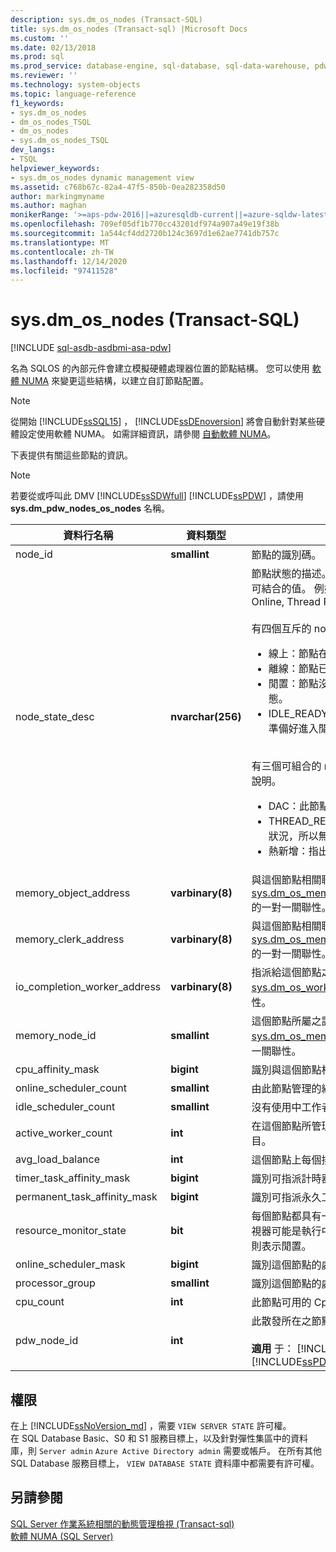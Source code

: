 ```yaml
---
description: sys.dm_os_nodes (Transact-SQL)
title: sys.dm_os_nodes (Transact-sql) |Microsoft Docs
ms.custom: ''
ms.date: 02/13/2018
ms.prod: sql
ms.prod_service: database-engine, sql-database, sql-data-warehouse, pdw
ms.reviewer: ''
ms.technology: system-objects
ms.topic: language-reference
f1_keywords:
- sys.dm_os_nodes
- dm_os_nodes_TSQL
- dm_os_nodes
- sys.dm_os_nodes_TSQL
dev_langs:
- TSQL
helpviewer_keywords:
- sys.dm_os_nodes dynamic management view
ms.assetid: c768b67c-82a4-47f5-850b-0ea282358d50
author: markingmyname
ms.author: maghan
monikerRange: '>=aps-pdw-2016||=azuresqldb-current||=azure-sqldw-latest||>=sql-server-2016||>=sql-server-linux-2017||=azuresqldb-mi-current'
ms.openlocfilehash: 709ef05df1b770cc43201df974a907a49e19f38b
ms.sourcegitcommit: 1a544cf4dd2720b124c3697d1e62ae7741db757c
ms.translationtype: MT
ms.contentlocale: zh-TW
ms.lasthandoff: 12/14/2020
ms.locfileid: "97411528"
---
```

# <a name="sysdm_os_nodes-transact-sql"></a>sys.dm_os_nodes (Transact-SQL)
[!INCLUDE [sql-asdb-asdbmi-asa-pdw](../../includes/applies-to-version/sql-asdb-asdbmi-asa-pdw.md)]

名為 SQLOS 的內部元件會建立模擬硬體處理器位置的節點結構。 您可以使用 [軟體 NUMA](../../database-engine/configure-windows/soft-numa-sql-server.md) 來變更這些結構，以建立自訂節點配置。  

> [!NOTE]
> 從開始 [!INCLUDE[ssSQL15](../../includes/sssql15-md.md)] ， [!INCLUDE[ssDEnoversion](../../includes/ssdenoversion-md.md)] 將會自動針對某些硬體設定使用軟體 NUMA。 如需詳細資訊，請參閱 [自動軟體 NUMA](../../database-engine/configure-windows/soft-numa-sql-server.md#automatic-soft-numa)。
  
下表提供有關這些節點的資訊。  
  
> [!NOTE]
> 若要從或呼叫此 DMV [!INCLUDE[ssSDWfull](../../includes/sssdwfull-md.md)] [!INCLUDE[ssPDW](../../includes/sspdw-md.md)] ，請使用 **sys.dm_pdw_nodes_os_nodes** 名稱。  
  
|資料行名稱|資料類型|描述|  
|-----------------|---------------|-----------------|  
|node_id|**smallint**|節點的識別碼。|  
|node_state_desc|**nvarchar(256)**|節點狀態的描述。 系統會先顯示互斥的值，然後再顯示可結合的值。 例如：<br /> Online, Thread Resources Low, Lazy Preemptive<br /><br />有四個互斥的 node_state_desc 值。 其說明如下所示。<br /><ul><li>線上：節點在線上<li>離線：節點已離線<li>閒置：節點沒有暫止的工作要求，且已進入閒置狀態。<li>IDLE_READY： Node 沒有擱置中的工作要求，且已準備好進入閒置狀態。</li></ul><br />有三個可組合的 node_state_desc 值（如下所列）及其說明。<br /><ul><li>DAC：此節點會保留給 [專用管理連接](../../database-engine/configure-windows/diagnostic-connection-for-database-administrators.md)。<li>THREAD_RESOURCES_LOW：因為記憶體不足的狀況，所以無法在此節點上建立新的執行緒。<li>熱新增：指出已新增節點以回應熱新增 CPU 事件。</li></ul>|  
|memory_object_address|**varbinary(8)**|與這個節點相關聯之記憶體物件的位址。 與 [sys.dm_os_memory_objects](../../relational-databases/system-dynamic-management-views/sys-dm-os-memory-objects-transact-sql.md).memory_object_address 的一對一關聯性。|  
|memory_clerk_address|**varbinary(8)**|與這個節點相關聯之記憶體 Clerk 的位址。 與 [sys.dm_os_memory_clerks](../../relational-databases/system-dynamic-management-views/sys-dm-os-memory-clerks-transact-sql.md).memory_clerk_address 的一對一關聯性。|  
|io_completion_worker_address|**varbinary(8)**|指派給這個節點之 IO 完成的工作者位址。 與 [sys.dm_os_workers](../../relational-databases/system-dynamic-management-views/sys-dm-os-workers-transact-sql.md).worker_address 的一對一關聯性。|  
|memory_node_id|**smallint**|這個節點所屬之記憶體節點的識別碼。 與 [sys.dm_os_memory_nodes](../../relational-databases/system-dynamic-management-views/sys-dm-os-memory-nodes-transact-sql.md).memory_node_id 的多對一關聯性。|  
|cpu_affinity_mask|**bigint**|識別與這個節點相關之 CPU 的點陣圖。|  
|online_scheduler_count|**smallint**|由此節點管理的線上排程器數目。|  
|idle_scheduler_count|**smallint**|沒有使用中工作者之線上排程器的數目。|  
|active_worker_count|**int**|在這個節點所管理之所有排程器上使用中的工作者數目。|  
|avg_load_balance|**int**|這個節點上每個排程器的平均工作數目。|  
|timer_task_affinity_mask|**bigint**|識別可指派計時器工作給本身之排程器的點陣圖。|  
|permanent_task_affinity_mask|**bigint**|識別可指派永久工作給本身之排程器的點陣圖。|  
|resource_monitor_state|**bit**|每個節點都具有一個指派給本身的資源監視器。 資源監視器可能是執行中或閒置。 值 1 是表示執行中，而值 0 則表示閒置。|  
|online_scheduler_mask|**bigint**|識別這個節點的處理序相似性遮罩。|  
|processor_group|**smallint**|識別這個節點的處理器群組。|  
|cpu_count |**int** |此節點可用的 Cpu 數目。 |
|pdw_node_id|**int**|此散發所在之節點的識別碼。<br /><br /> **適用** 于： [!INCLUDE[ssSDWfull](../../includes/sssdwfull-md.md)] 、 [!INCLUDE[ssPDW](../../includes/sspdw-md.md)]|  
  
## <a name="permissions"></a>權限

在上 [!INCLUDE[ssNoVersion_md](../../includes/ssnoversion-md.md)] ，需要 `VIEW SERVER STATE` 許可權。   
在 SQL Database Basic、S0 和 S1 服務目標上，以及針對彈性集區中的資料庫，則 `Server admin` `Azure Active Directory admin` 需要或帳戶。 在所有其他 SQL Database 服務目標上， `VIEW DATABASE STATE` 資料庫中都需要有許可權。   

## <a name="see-also"></a>另請參閱    
 [SQL Server 作業系統相關的動態管理檢視 &#40;Transact-sql&#41;](../../relational-databases/system-dynamic-management-views/sql-server-operating-system-related-dynamic-management-views-transact-sql.md)   
 [軟體 NUMA &#40;SQL Server&#41;](../../database-engine/configure-windows/soft-numa-sql-server.md)  
  
